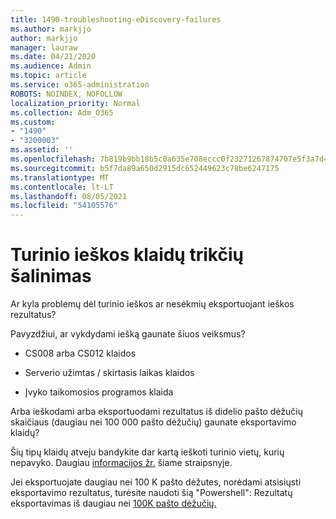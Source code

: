```yaml
---
title: 1490-troubleshooting-eDiscovery-failures
ms.author: markjjo
author: markjjo
manager: lauraw
ms.date: 04/21/2020
ms.audience: Admin
ms.topic: article
ms.service: o365-administration
ROBOTS: NOINDEX, NOFOLLOW
localization_priority: Normal
ms.collection: Adm_O365
ms.custom:
- "1490"
- "3200003"
ms.assetid: ''
ms.openlocfilehash: 7b819b9bb18b5c0a635e708eccc0f23271267874707e5f3a7d41b633a05f2822
ms.sourcegitcommit: b5f7da89a650d2915dc652449623c78be6247175
ms.translationtype: MT
ms.contentlocale: lt-LT
ms.lasthandoff: 08/05/2021
ms.locfileid: "54105576"
---
```

# <a name="troubleshoot-content-search-errors"></a>Turinio ieškos klaidų trikčių šalinimas

Ar kyla problemų dėl turinio ieškos ar nesėkmių eksportuojant ieškos rezultatus?

Pavyzdžiui, ar vykdydami iešką gaunate šiuos veiksmus?

- CS008 arba CS012 klaidos

- Serverio užimtas / skirtasis laikas klaidos

- Įvyko taikomosios programos klaida

Arba ieškodami arba eksportuodami rezultatus iš didelio pašto dėžučių skaičiaus (daugiau nei 100 000 pašto dėžučių) gaunate eksportavimo klaidų?

Šių tipų klaidų atveju bandykite dar kartą ieškoti turinio vietų, kurių nepavyko. Daugiau  [informacijos žr.](https://docs.microsoft.com/microsoft-365/compliance/retry-failed-content-search) šiame straipsnyje.

Jei eksportuojate daugiau nei 100 K pašto dėžutes, norėdami atsisiųsti eksportavimo rezultatus, turėsite naudoti šią "Powershell": Rezultatų eksportavimas iš daugiau nei [100K pašto dėžučių.](https://docs.microsoft.com/microsoft-365/compliance/export-search-results?view=o365-worldwide%23exporting-results-from-more-than-100000-mailboxes)
